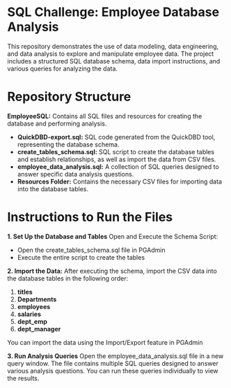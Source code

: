# SQL Challenge: Employee Database Analysis
This repository demonstrates the use of data modeling, data engineering, and data analysis to explore and manipulate employee data. The project includes a structured SQL database schema, data import instructions, and various queries for analyzing the data.

# Repository Structure
**EmployeeSQL:** Contains all SQL files and resources for creating the database and performing analysis.
  + **QuickDBD-export.sql:** SQL code generated from the QuickDBD tool, representing the database schema.
  + **create_tables_schema.sql:** SQL script to create the database tables and establish relationships, as well as import the data from CSV files.
  + **employee_data_analysis.sql:** A collection of SQL queries designed to answer specific data analysis questions.
  + **Resources Folder:** Contains the necessary CSV files for importing data into the database tables.
  
# Instructions to Run the Files
**1. Set Up the Database and Tables**
Open and Execute the Schema Script:
  + Open the create_tables_schema.sql file in PGAdmin
  + Execute the entire script to create the tables

**2. Import the Data:**
  After executing the schema, import the CSV data into the database tables in the following order:
1. **titles**
2. **Departments**
3. **employees**
4. **salaries**
5. **dept_emp**
6. **dept_manager**

  You can import the data using the Import/Export feature in PGAdmin

**3. Run Analysis Queries**
Open the employee_data_analysis.sql file in a new query window.
The file contains multiple SQL queries designed to answer various analysis questions. You can run these queries individually to view the results.

